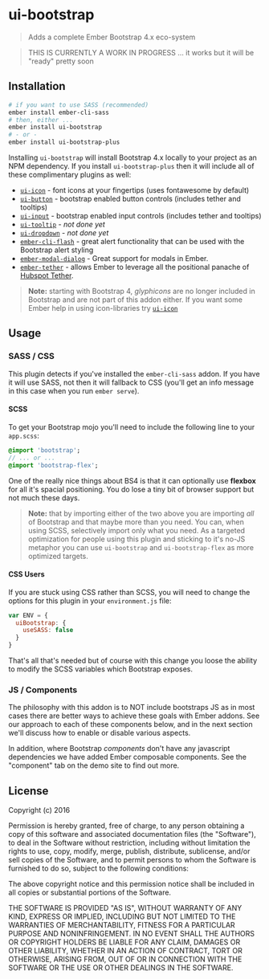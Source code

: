 # ui-bootstrap

> Adds a complete Ember Bootstrap 4.x eco-system

> THIS IS CURRENTLY A WORK IN PROGRESS ... it works but it will be "ready" pretty soon


## Installation

```sh
# if you want to use SASS (recommended)
ember install ember-cli-sass
# then, either ...
ember install ui-bootstrap
# - or -
ember install ui-bootstrap-plus
```

Installing `ui-bootstrap` will install Bootstrap 4.x locally to your project as an NPM dependency. If you install `ui-bootstrap-plus` then it will include all of these complimentary plugins as well:

  - [`ui-icon`](https://github.com/lifegadget/ui-button) - font icons at your fingertips (uses fontawesome by default)
  - [`ui-button`](https://github.com/lifegadget/ui-button) - bootstrap enabled button controls (includes tether and tooltips)
  - [`ui-input`](https://github.com/lifegadget/ui-input) - bootstrap enabled input controls (includes tether and tooltips)
  - [`ui-tooltip`](https://github.com/lifegadget/ui-tooltip) - _not done yet_
  - [`ui-dropdown`](https://github.com/lifegadget/ui-dropdown) - _not done yet_
  - [`ember-cli-flash`](https://github.com/poteto/ember-cli-flash) - great alert functionality that can be used with the Bootstrap alert styling
  - [`ember-modal-dialog`](https://github.com/yapplabs/ember-modal-dialog) - Great support for modals in Ember.
  - [`ember-tether`](https://github.com/yapplabs/ember-modal-dialog) - allows Ember to leverage all the positional panache of [Hubspot Tether](http://github.hubspot.com/tether/).

> **Note:** starting with Bootstrap 4, _glyphicons_ are no longer included in Bootstrap and are not part of this addon either. If you want some Ember help in using icon-libraries try [`ui-icon`](https://github.com/lifegadget/ui-icon)

## Usage

### SASS / CSS

This plugin detects if you've installed the `ember-cli-sass` addon. If you have it will use SASS, not then it will fallback to CSS (you'll get an info message in this case when you run `ember serve`).

#### SCSS

To get your Bootstrap mojo you'll need to include the following line to your `app.scss`:

```SASS
@import 'bootstrap';
// ... or ...
@import 'bootstrap-flex';
```

One of the really nice things about BS4 is that it can optionally use **flexbox** for all it's spacial positioning. You do lose a tiny bit of browser support but not much these days.

> **Note:** that by importing either of the two above you are importing _all_ of Bootstrap and that maybe more than you need. You can, when using SCSS, selectively import only what you need. As a targeted optimization for people using this plugin and sticking to it's no-JS metaphor you can use `ui-bootstrap` and `ui-bootstrap-flex` as more optimized targets.

#### CSS Users

If you are stuck using CSS rather than SCSS, you will need to change the options for this plugin in your `environment.js` file:

```js
var ENV = {
  uiBootstrap: {
    useSASS: false
  }
}
```

That's all that's needed but of course with this change you loose the ability to modify the SCSS variables which Bootstrap exposes.

### JS / Components

The philosophy with this addon is to NOT include bootstraps JS as in most cases there are better ways to achieve these goals with Ember addons. See our approach to each of these components below, and in the next section we'll discuss how to enable or disable various aspects.

In addition, where Bootstrap _components_ don't have any javascript dependencies we have added Ember composable components. See the "component" tab on the demo site to find out more.

## License

Copyright (c) 2016

Permission is hereby granted, free of charge, to any person obtaining a copy of
this software and associated documentation files (the "Software"), to deal in
the Software without restriction, including without limitation the rights to
use, copy, modify, merge, publish, distribute, sublicense, and/or sell copies
of the Software, and to permit persons to whom the Software is furnished to do
so, subject to the following conditions:

The above copyright notice and this permission notice shall be included in all
copies or substantial portions of the Software.

THE SOFTWARE IS PROVIDED "AS IS", WITHOUT WARRANTY OF ANY KIND, EXPRESS OR
IMPLIED, INCLUDING BUT NOT LIMITED TO THE WARRANTIES OF MERCHANTABILITY,
FITNESS FOR A PARTICULAR PURPOSE AND NONINFRINGEMENT. IN NO EVENT SHALL THE
AUTHORS OR COPYRIGHT HOLDERS BE LIABLE FOR ANY CLAIM, DAMAGES OR OTHER
LIABILITY, WHETHER IN AN ACTION OF CONTRACT, TORT OR OTHERWISE, ARISING FROM,
OUT OF OR IN CONNECTION WITH THE SOFTWARE OR THE USE OR OTHER DEALINGS IN THE
SOFTWARE.
